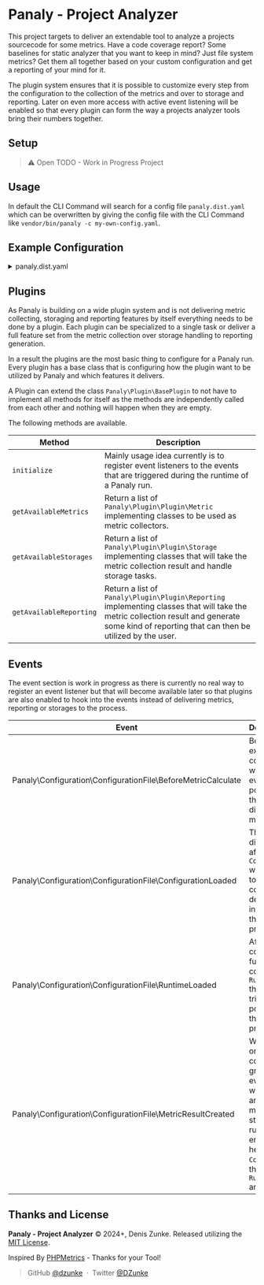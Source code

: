 # Panaly - Project Analyzer

This project targets to deliver an extendable tool to analyze a projects sourcecode for some metrics. Have a code
coverage report? Some baselines for static analyzer that you want to keep in mind? Just file system metrics? Get
them all together based on your custom configuration and get a reporting of your mind for it.

The plugin system ensures that it is possible to customize every step from the configuration to the collection of
the metrics and over to storage and reporting. Later on even more access with active event listening will be enabled
so that every plugin can form the way a projects analyzer tools bring their numbers together.

## Setup

> :warning: Open TODO - Work in Progress Project

## Usage

In default the CLI Command will search for a config file `panaly.dist.yaml` which can be overwritten by giving the
config file with the CLI Command like `vendor/bin/panaly -c my-own-config.yaml`.

## Example Configuration

<details>
  <summary>panaly.dist.yaml</summary>

  ```yaml
plugins: # Registered plugins that deliver single metrics that could be utilized for metric groups
    Namespace/Of/The/Project/FilesystemPlugin: ~ # registers a "filesystem_directory_count" and a "fielsystem_file_count" metric
    Namespace/Of/Another/Project/PHPStanBaselinePlugin: ~ # registers a simple "phpstan_baseline_total_count" metric
    I/Have/A/Storage/Engine/LocalJsonStoragePlugin: ~ # registers a "local_json" storage and also a "metric_history_timeframe" metric that shows from / to string of alltime metric reading
    My/Own/Plugin/HtmlReportPlugin: ~ # registers the "my_own_html_reporting" reporting that takes the result collection of the metrics and does something with it

groups:
    group1:
        title: "My Metrics"
        metrics:
            metric_history_timeframe:
                title: "Metrics in Storage (Timeframe)"
                storage: local_json
    group2:
        title: "Filesystem Metrics"
        metrics:
            filesystem_directory_count: ~
            fielsystem_file_count:
                title: "Total project files"
                paths:
                    - src
                    - tests
            i_am_a_custom_identifier:
                metric: fielsystem_file_count # This overwrites the key and is the metric to be utilized
                title: "Just test files"
                paths:
                    - src
                    - tests
    group3:
        title: Static Analysis Metrics"
        metrics:
            phpstan_baseline_total_count:
                title: "PHPStan Debts"
                baseline: .baselines/phpstan-baseline.neon

storage:
    local_json:
        path: var/metric_storage

reporting:
    my_own_html_reporting: ~
```

</details>

## Plugins

As Panaly is building on a wide plugin system and is not delivering metric collecting, storaging and reporting features
by itself everything needs to be done by a plugin. Each plugin can be specialized to a single task or deliver a full
feature set from the metric collection over storage handling to reporting generation.

In a result the plugins are the most basic thing to configure for a Panaly run. Every plugin has a base class that is
configuring how the plugin want to be utilized by Panaly and which features it delivers.

A Plugin can extend the class `Panaly\Plugin\BasePlugin` to not have to implement all methods for itself as the methods
are independently called from each other and nothing will happen when they are empty.

The following methods are available.

| Method                  | Description                                                                                                                                                                                   |
|-------------------------|-----------------------------------------------------------------------------------------------------------------------------------------------------------------------------------------------|
| `initialize`            | Mainly usage idea currently is to register event listeners to the events that are triggered during the runtime of a Panaly run.                                                               |
| `getAvailableMetrics`   | Return a list of `Panaly\Plugin\Plugin\Metric` implementing classes to be used as metric collectors.                                                                                          |
| `getAvailableStorages`  | Return a list of `Panaly\Plugin\Plugin\Storage` implementing classes that will take the metric collection result and handle storage tasks.                                                    |
| `getAvailableReporting` | Return a list of `Panaly\Plugin\Plugin\Reporting` implementing classes that will take the metric collection result and generate some kind of reporting that can then be utilized by the user. |

## Events

The event section is work in progress as there is currently no real way to register an event listener but that will
become available later so that plugins are also enabled to hook into the events instead of delivering metrics,
reporting or storages to the process.

| Event                                                        | Description                                                                                                                                                                                                                                                                                              |
|--------------------------------------------------------------|:---------------------------------------------------------------------------------------------------------------------------------------------------------------------------------------------------------------------------------------------------------------------------------------------------------|
| Panaly\Configuration\ConfigurationFile\BeforeMetricCalculate | Before the Collector executes a metric collection method it will dispatch this even which gives the possibility to change the metric options directly before the metric is executed.                                                                                                                     |
| Panaly\Configuration\ConfigurationFile\ConfigurationLoaded   | The event is dispatched directly after the `ConfigurationFile` was loaded. It allows to overwrite the full configuration by delivering a new instance that will then be taken for the process.                                                                                                           |
| Panaly\Configuration\ConfigurationFile\RuntimeLoaded         | After the configuration was fully loaded and converted to the `RuntimeConfiguration` this event is triggered, it is the last possibility to change the metric running process.                                                                                                                           |
| Panaly\Configuration\ConfigurationFile\MetricResultCreated   | When the collection, or execution, of configured metric groups is finished the event is triggered with all information and the result can be modified before the storage and reporting runs. The full environment is given her with the `ConfigurationFile`, the `RuntimeConfiguration` and the `Result` |

## Thanks and License

**Panaly - Project Analyzer** © 2024+, Denis Zunke. Released utilizing the [MIT License](https://mit-license.org/).

Inspired By [PHPMetrics](https://phpmetrics.github.io/website/) - Thanks for your Tool!

> GitHub [@dzunke](https://github.com/DZunke) &nbsp;&middot;&nbsp;
> Twitter [@DZunke](https://twitter.com/DZunke)
